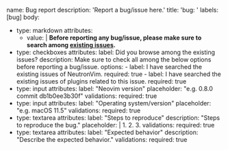 name: Bug report
description: 'Report a bug/issue here.'
title: 'bug: '
labels: [bug]
body:

- type: markdown
  attributes:
  - value: |
    **Before reporting any bug/issue, please make sure to search among [existing issues](https://github.com/daUnknownCoder/NeutronVim/issues).**
- type: checkboxes
  attributes:
  label: Did you browse among the existing issues?
  description: Make sure to check all among the below options before reporting a bug/issue.
  options: - label: I have searched the existing issues of NeutronVim.
  required: true - label: I have searched the existing issues of plugins related to this issue.
  required: true
- type: input
  attributes:
  label: "Neovim version"
  placeholder: "e.g. 0.8.0 commit db1b0ee3b30f"
  validations:
  required: true
- type: input
  attributes:
  label: "Operating system/version"
  placeholder: "e.g. macOS 11.5"
  validations:
  required: true
- type: textarea
  attributes:
  label: "Steps to reproduce"
  description: "Steps to reproduce the bug."
  placeholder: | 1. 2. 3.
  validations:
  required: true
- type: textarea
  attributes:
  label: "Expected behavior"
  description: "Describe the expected behavior."
  validations:
  required: true
